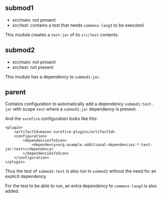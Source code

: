 

## submod1

* src/main: not present
* src/test: contains a test that needs `commons-lang3` to be executed

This module creates a `test-jar` of its `src/test` contents.

## submod2

* src/main: not present
* src/test: not present

This module has a dependency to `submod1:jar`.

## parent

Contains configuration to automatically add a dependency `submod1:test-jar` with scope `test` where a `submod1:jar` dependency is present.

And the `surefire` configuration looks like this:

    <plugin>
        <artifactId>maven-surefire-plugin</artifactId>
        <configuration>
            <dependenciesToScan>
                <dependency>org.example.additional-dependencies:*:test-jar:tests</dependency>
            </dependenciesToScan>
        </configuration>
    </plugin>

Thus the test of `submod1-test` is also run in `submod2` without the need for an explicit dependency.

For the test to be able to run, an extra dependency to `commons-lang3` is also added.
